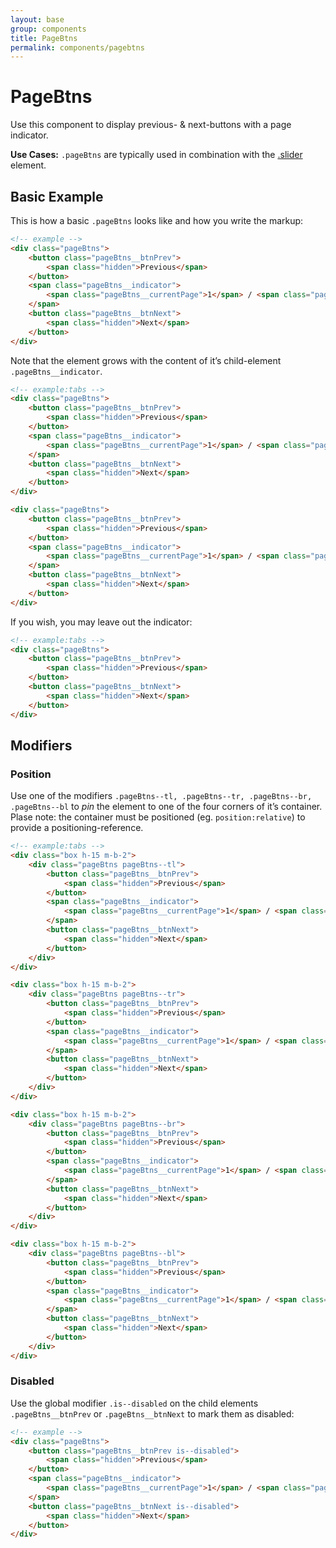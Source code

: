 ```yaml
---
layout: base
group: components
title: PageBtns
permalink: components/pagebtns
---
```


# PageBtns

<p class="intro">Use this component to display previous- & next-buttons with a page indicator.</p>

<p class="hint"><b>Use Cases:</b> <code>.pageBtns</code> are typically used in combination with the <a href="components/slider.html">.slider</a> element.</p>

## Basic Example

This is how a basic `.pageBtns` looks like and how you write the markup:

```html
<!-- example -->
<div class="pageBtns">
    <button class="pageBtns__btnPrev">
        <span class="hidden">Previous</span>
    </button>
    <span class="pageBtns__indicator">
        <span class="pageBtns__currentPage">1</span> / <span class="pageBtns__totalPages">10</span>
    </span>
    <button class="pageBtns__btnNext">
        <span class="hidden">Next</span>
    </button>
</div>
```

Note that the element grows with the content of it’s child-element `.pageBtns__indicator`. 

```html
<!-- example:tabs -->
<div class="pageBtns">
    <button class="pageBtns__btnPrev">
        <span class="hidden">Previous</span>
    </button>
    <span class="pageBtns__indicator">
        <span class="pageBtns__currentPage">1</span> / <span class="pageBtns__totalPages">1000</span>
    </span>
    <button class="pageBtns__btnNext">
        <span class="hidden">Next</span>
    </button>
</div>

<div class="pageBtns">
    <button class="pageBtns__btnPrev">
        <span class="hidden">Previous</span>
    </button>
    <span class="pageBtns__indicator">
        <span class="pageBtns__currentPage">1</span> / <span class="pageBtns__totalPages">100000000</span>
    </span>
    <button class="pageBtns__btnNext">
        <span class="hidden">Next</span>
    </button>
</div>
```

If you wish, you may leave out the indicator:

```html
<!-- example:tabs -->
<div class="pageBtns">
    <button class="pageBtns__btnPrev">
        <span class="hidden">Previous</span>
    </button>
    <button class="pageBtns__btnNext">
        <span class="hidden">Next</span>
    </button>
</div>
```

## Modifiers

### Position

Use one of the modifiers `.pageBtns--tl, .pageBtns--tr, .pageBtns--br, .pageBtns--bl` to *pin* the element to one of the four corners of it’s container. Plase note: the container must be positioned (eg. `position:relative`) to provide a positioning-reference.

```html
<!-- example:tabs -->
<div class="box h-15 m-b-2">
    <div class="pageBtns pageBtns--tl">
        <button class="pageBtns__btnPrev">
            <span class="hidden">Previous</span>
        </button>
        <span class="pageBtns__indicator">
            <span class="pageBtns__currentPage">1</span> / <span class="pageBtns__totalPages">10</span>
        </span>
        <button class="pageBtns__btnNext">
            <span class="hidden">Next</span>
        </button>
    </div>
</div>

<div class="box h-15 m-b-2">
    <div class="pageBtns pageBtns--tr">
        <button class="pageBtns__btnPrev">
            <span class="hidden">Previous</span>
        </button>
        <span class="pageBtns__indicator">
            <span class="pageBtns__currentPage">1</span> / <span class="pageBtns__totalPages">10</span>
        </span>
        <button class="pageBtns__btnNext">
            <span class="hidden">Next</span>
        </button>
    </div>
</div>

<div class="box h-15 m-b-2">
    <div class="pageBtns pageBtns--br">
        <button class="pageBtns__btnPrev">
            <span class="hidden">Previous</span>
        </button>
        <span class="pageBtns__indicator">
            <span class="pageBtns__currentPage">1</span> / <span class="pageBtns__totalPages">10</span>
        </span>
        <button class="pageBtns__btnNext">
            <span class="hidden">Next</span>
        </button>
    </div>
</div>

<div class="box h-15 m-b-2">
    <div class="pageBtns pageBtns--bl">
        <button class="pageBtns__btnPrev">
            <span class="hidden">Previous</span>
        </button>
        <span class="pageBtns__indicator">
            <span class="pageBtns__currentPage">1</span> / <span class="pageBtns__totalPages">10</span>
        </span>
        <button class="pageBtns__btnNext">
            <span class="hidden">Next</span>
        </button>
    </div>
</div>
```

### Disabled

Use the global modifier `.is--disabled` on the child elements `.pageBtns__btnPrev` or `.pageBtns__btnNext` to mark them as disabled:

```html
<!-- example -->
<div class="pageBtns">
    <button class="pageBtns__btnPrev is--disabled">
        <span class="hidden">Previous</span>
    </button>
    <span class="pageBtns__indicator">
        <span class="pageBtns__currentPage">1</span> / <span class="pageBtns__totalPages">10</span>
    </span>
    <button class="pageBtns__btnNext is--disabled">
        <span class="hidden">Next</span>
    </button>
</div>
```